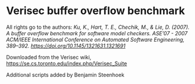 # Verisec buffer overflow benchmark

All rights go to the authors: *Ku, K., Hart, T. E., Chechik, M., & Lie, D. (2007). A buffer overflow benchmark for software model checkers. ASE’07 - 2007 ACM/IEEE International Conference on Automated Software Engineering, 389–392. https://doi.org/10.1145/1321631.1321691*

Downloaded from the Verisec wiki, https://se.cs.toronto.edu/index.php/Verisec_Suite

Additional scripts added by Benjamin Steenhoek
